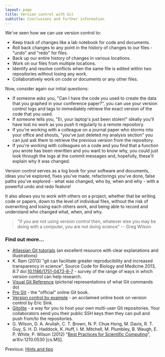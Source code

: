 ```yaml
---
layout: page
title: Version control with Git  
subtitle: Conclusions and further information
---
```



We've seen how we can use version control to:

* Keep track of changes like a lab notebook for code and documents.  
* Roll back changes to any point in the history of changes to our files - "undo" and
"redo" for files.  
* Back up our entire history of changes in various locations.  
* Work on our files from multiple locations.  
* Identify and resolve conflicts when the same file is edited within two
repositories without
losing any work.  
* Collaboratively work on code or documents or any other files.

Now, consider again our initial questions:

* If someone asks you, "Can I have the code you used to create the data that
you graphed in your conference paper?", you can use your version control logs
and tags to immediately retrieve the exact version of the code that you used.
* If someone tells you, "Er, your laptop's just been stolen!" ideally you'll
have lost no work as you push it regularly to a remote repository. 
* If you're working with a colleague on a journal paper who storms into your
office and shouts, "you've just deleted my analysis section" you can just ask
them to retrieve the previous version from the repository.  
* If you're working with colleagues on a code and you find that a function 
you wrote has been rewritten and you want to know why, you could just look 
through the logs at the commit messages and, hopefully, these'll explain why 
it was changed.

Version control serves as a log book for your software and documents, ideas
you've explored, fixes you've made, refactorings you've done, false paths
you've explored - what was changed, who by, when and why - with a powerful undo
and redo feature!

It also allows you to work with others on a project, whether that be writing
code or papers, down to the level of individual files, without the risk of
overwriting and losing each others work, and being able to record and
understand who changed what, when, and why. 

> "If you are not using version control then, whatever else you may be doing
> with a computer, you are not doing science" -- Greg Wilson

### Find out more...

* [Atlassian Git tutorials](https://www.atlassian.com/git/tutorials/) (an
excellent resource with clear explanations and illustrations)
* K. Ram  (2013) "git can facilitate greater reproducibility and increased
transparency in science", Source Code for Biology and Medicine 2013, 8:7
doi:[10.1186/1751-0473-8-7](http://dx.doi.org/10.1186/1751-0473-8-7) - survey
of the range of ways in which version control can help research.  
* [Visual Git Reference](http://marklodato.github.com/visual-git-guide/index-en.html)
(pictorial representations of what Git commands do)
* [Pro Git](http://git-scm.com/book) - the "official" online Git book.  
* [Version control by example](http://www.ericsink.com/vcbe/) - an acclaimed online book
on version control by Eric Sink.  
* [Gitolite](https://github.com/sitaramc/gitolite) - a way for you to host 
your own multi-user Git repositories. Your collaborators send you their public
SSH keys then they can pull and push from/to the repositories.  
* G. Wilson, D. A. Aruliah, C. T. Brown, N. P. Chue
Hong, M. Davis, R. T. Guy, S. H. D. Haddock, K. Huff, I. M. Mitchell, M.
Plumbley, B. Waugh, E. P. White, P. Wilson (2012) "[Best Practices for
Scientific Computing](http://arxiv.org/abs/1210.0530)", arXiv:1210.0530
[cs.MS].

Previous: [Hints and tips](11-hints-and-tips.html)
